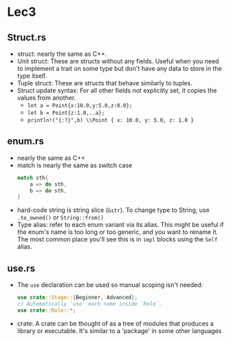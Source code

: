 # Lec3 
## Struct.rs
+ struct: nearly the same as C++.
+ Unit struct: These are structs without any fields. Useful when you need to implement a trait on some type but don't have any data to store in the type itself.
+ Tuple struct: These are structs that behave similarly to tuples.
+ Struct update syntax: For all other fields not explicitly set, it copies the values from another.
    + ```let a = Point{x:10.0,y:5.0,z:0.0};```
    + `let b = Point{z:1.0,..a};`
    + `println!("{:?}",b) \\Point { x: 10.0, y: 5.0, z: 1.0 }`

## enum.rs
+ nearly the same as C++
+ match is nearly the same as switch case
    ```rust
    match sth{
        a => do sth,
        b => do sth,
    }
    ```
+ hard-code string is string slice (`&str`). To change type to String, use `.to_owned()` or `String::from()`
+ Type alias: refer to each enum variant via its alias. This might be useful if the enum's name is too long or too generic, and you want to rename it. The most common place you'll see this is in `impl` blocks using the `Self` alias.

## use.rs
+ The `use` declaration can be used so manual scoping isn't needed:
    ```rust
    use crate::Stage::{Beginner, Advanced};
    // Automatically `use` each name inside `Role`.
    use crate::Role::*;
    ```
+ crate: A crate can be thought of as a tree of modules that produces a library or executable. It's similar to a 'package' in some other languages

